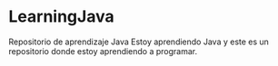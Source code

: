 # LearningJava
Repositorio de aprendizaje Java
Estoy aprendiendo Java y este es un repositorio donde estoy aprendiendo a programar.
